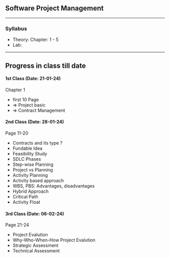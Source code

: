 ## Software Project Management

</div>

<hr>



### Syllabus

* Theory: Chapter: 1 - 5
* Lab: 

<hr>

</div>


##  Progress in class till date



</div>


#### 1st Class (Date: 21-01-24)
Chapter 1 
 - first 10 Page
 - => Project basic
 - => Contract Management


#### 2nd Class (Date: 28-01-24)
Page 11-20 
- Contracts and its type ?
- Fundable Idea
- Feasibility Study
- SDLC Phases
- Step-wise Planning
- Project vs Planning
- Activity Planning
- Activity based approach
- WBS, PBS: Advantages, disadvantages
- Hybrid Approach
- Critical Path
- Activity Float

#### 3rd Class (Date: 06-02-24)
Page 21-24
- Project Evalution
- Why-Who-When-How Project Evalution
- Strategic Assessment
- Technical Assessment
